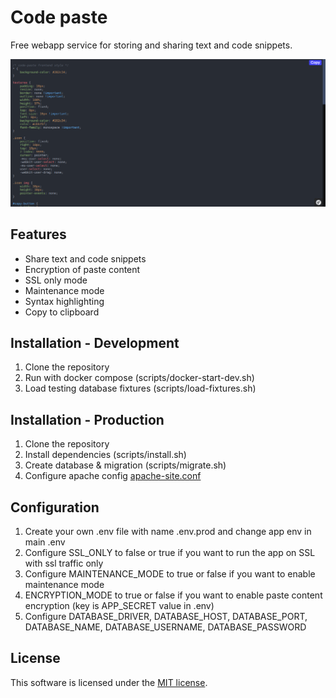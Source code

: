 # Code paste
Free webapp service for storing and sharing text and code snippets.

![Paste view](.github/images/preview.png)

## Features
- Share text and code snippets
- Encryption of paste content
- SSL only mode
- Maintenance mode
- Syntax highlighting
- Copy to clipboard

## Installation - Development
1. Clone the repository
2. Run with docker compose (scripts/docker-start-dev.sh)
3. Load testing database fixtures (scripts/load-fixtures.sh)

## Installation - Production
1. Clone the repository
2. Install dependencies (scripts/install.sh)
3. Create database & migration (scripts/migrate.sh)
4. Configure apache config [apache-site.conf](./docker/configs/apache-site.conf)

## Configuration
1. Create your own .env file with name .env.prod and change app env in main .env
2. Configure SSL_ONLY to false or true if you want to run the app on SSL with ssl traffic only
3. Configure MAINTENANCE_MODE to true or false if you want to enable maintenance mode
4. ENCRYPTION_MODE to true or false if you want to enable paste content encryption (key is APP_SECRET value in .env)
5. Configure DATABASE_DRIVER, DATABASE_HOST, DATABASE_PORT, DATABASE_NAME, DATABASE_USERNAME, DATABASE_PASSWORD

## License
This software is licensed under the [MIT license](https://github.com/lukasbecvar/code-paste/blob/main/LICENSE).
